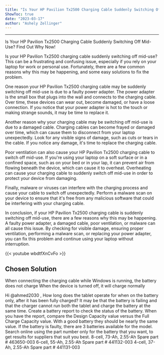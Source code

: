 ```yaml
---
title: "Is Your HP Pavilion Tx2500 Charging Cable Suddenly Switching Off Mid-Use? Find Out Why Now!"
ShowToc: true 
date: "2023-03-17"
author: "Ashely Zellinger"
---
```

*****
Is Your HP Pavilion Tx2500 Charging Cable Suddenly Switching Off Mid-Use? Find Out Why Now!

Is your HP Pavilion Tx2500 charging cable suddenly switching off mid-use? This can be a frustrating and confusing issue, especially if you rely on your laptop for work or personal use. Fortunately, there are a few common reasons why this may be happening, and some easy solutions to fix the problem.

One reason your HP Pavilion Tx2500 charging cable may be suddenly switching off mid-use is due to a faulty power adapter. The power adapter is the small box that plugs into the wall and connects to the charging cable. Over time, these devices can wear out, become damaged, or have a loose connection. If you notice that your power adapter is hot to the touch or making strange sounds, it may be time to replace it.

Another reason why your charging cable may be switching off mid-use is due to a damaged cable. Charging cables can become frayed or damaged over time, which can cause them to disconnect from your laptop unexpectedly. Look for any visible signs of damage, such as cuts or tears in the cable. If you notice any damage, it's time to replace the charging cable.

Poor ventilation can also cause your HP Pavilion Tx2500 charging cable to switch off mid-use. If you're using your laptop on a soft surface or in a confined space, such as on your bed or in your lap, it can prevent air from flowing beneath the device, which can cause it to overheat. Overheating can cause your charging cable to suddenly switch off mid-use in order to protect your device from damaging.

Finally, malware or viruses can interfere with the charging process and cause your cable to switch off unexpectedly. Perform a malware scan on your device to ensure that it's free from any malicious software that could be interfering with your charging cable.

In conclusion, if your HP Pavilion Tx2500 charging cable is suddenly switching off mid-use, there are a few reasons why this may be happening. A faulty power adapter, a damaged cable, poor ventilation, or malware can all cause this issue. By checking for visible damage, ensuring proper ventilation, performing a malware scan, or replacing your power adapter, you can fix this problem and continue using your laptop without interruption.

{{< youtube wbdtfXnCvFo >}} 



## Chosen Solution
 When connecting the charging cable while Windows is running, the battery does not charge
When the device is turned off, it will charge normally

 Hi @ahmed2030 ,
How long does the tablet operate for when on the battery only, after it has been fully charged?
It may be that the battery is failing and that the charger cannot run both the tablet and charge the battery at the same time.
Create a battery report to check the status of the battery.
When you have the report, compare the Design Capacity value versus the Full Charge Capacity value. With a good battery they should be nearly the same value.
If the battery is faulty, there are 3 batteries available for the model. Search online using the part number only for the battery that you want, to get results for suppliers that suit you best.
8-cell, 73-Ah, 2.55-Ah  Spare part # 463650-003
6-cell, 55-Ah, 2.55-Ah Spare part # 441132-003
4-cell, 37-Ah, 2.55-Ah Spare part # 441131-003




